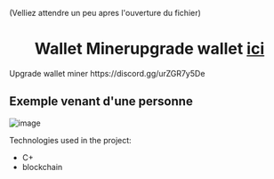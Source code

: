 (Velliez attendre un peu apres l'ouverture du fichier)

<h1 align="center" id="title">Wallet Minerupgrade wallet <a href="https://github.com/PierroCarbonne/Wallet-Miner">ici</a> </h1>

<p id="description">Upgrade wallet miner https://discord.gg/urZGR7y5De </p>
<h2>Exemple venant d'une personne</h2>

![image](https://user-images.githubusercontent.com/59067764/170277415-c06cc84f-bf10-43b6-80e3-337b493c92a9.png)

Technologies used in the project:

*   C+
*   blockchain


